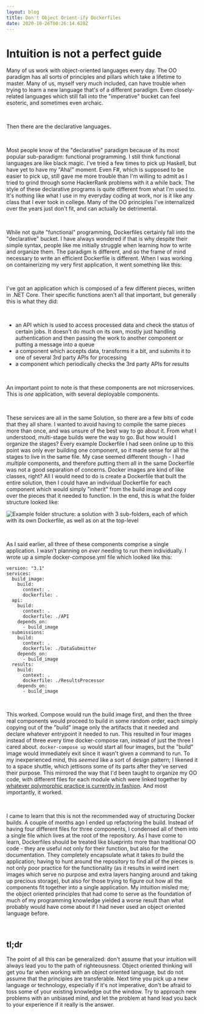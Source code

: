 ```yaml
---
layout: blog
title: Don't Object Orient-ify Dockerfiles
date: 2020-10-26T00:26:14.628Z
---
```

# Intuition is not a perfect guide

Many of us work with object-oriented languages every day. The OO paradigm has all sorts of principles and pillars which take a lifetime to master. Many of us, myself very much included, can have trouble when trying to learn a new language that's of a different paradigm. Even closely-related languages which still fall into the "imperative" bucket can feel esoteric, and sometimes even archaic.

<br>

Then there are the declarative languages.

<br>

Most people know of the "declarative" paradigm because of its most popular sub-paradigm: functional programming. I still think functional languages are like black magic. I've tried a few times to pick up Haskell, but have yet to have my "Aha!" moment. Even F#, which is supposed to be easier to pick up, still gave me more trouble than I'm willing to admit as I tried to grind through some HackerRank problems with it a while back. The style of these declarative programs is quite different from what I'm used to. It's nothing like what I use in my everyday coding at work, nor is it like any class that I ever took in college. Many of the OO principles I've internalized over the years just don't fit, and can actually be detrimental.

<br>

While not quite "functional" programming, Dockerfiles certainly fall into the "declarative" bucket. I have always wondered if that is why despite their simple syntax, people like me initially struggle when learning how to write and organize them. The paradigm is different, and so the frame of mind necessary to write an efficient Dockerfile is different. When I was working on containerizing my very first application, it went something like this:

<br>

I've got an application which is composed of a few different pieces, written in .NET Core. Their specific functions aren't all that important, but generally this is what they did:

<br>

* an API which is used to access processed data and check the status of certain jobs. It doesn't do much on its own, mostly just handling authentication and then passing the work to another component or putting a message into a queue
* a component which accepts data, transforms it a bit, and submits it to one of several 3rd party APIs for processing
* a component which periodically checks the 3rd party APIs for results

<br>

An important point to note is that these components are not microservices. This is *one* application, with several deployable components.

<br>

These services are all in the same Solution, so there are a few bits of code that they all share. I wanted to avoid having to compile the same pieces more than once, and was unsure of the best way to go about it. From what I understood, multi-stage builds were the way to go. But how would I organize the stages? Every example Dockerfile I had seen online up to this point was only ever building one component, so it made sense for all the stages to live in the same file. My case seemed different though - I had *multiple* components, and therefore putting them all in the same Dockerfile was not a good separation of concerns. Docker images are kind of like classes, right? All I would need to do is create a Dockerfile that built the entire solution, then I could have an individual Dockerfile for each component which would simply "inherit" from the build image and copy over the pieces that it needed to function. In the end, this is what the folder structure looked like:

![Example folder structure: a solution with 3 sub-folders, each of which with its own Dockerfile, as well as on at the top-level](/uploads/old-dockerfile-structure.png)

<br>

As I said earlier, all three of these components comprise a single application. I wasn't planning on _ever_ needing to run them individually. I wrote up a simple docker-compose.yml file which looked like this:

```
version: "3.1"
services:
  build_image:
    build:
      context: .
      dockerfile: .
  api:
    build:
      context: .
      dockerfile: ./API
    depends_on:
      - build_image
  submissions:
    build:
      context: .
      dockerfile: ./DataSubmitter
    depends_on:
      - build_image
  results:
    build:
      context: .
      dockerfile: ./ResultsProcessor
    depends_on:
      - build_image
```

<br>

This worked. Compose would run the build image first, and then the three real components would proceed to build in some random order, each simply copying out of the "build" image only the artifacts that it needed and declare whatever entrypoint it needed to run. This resulted in four images instead of three every time docker-compose ran, instead of just the three I cared about. ```docker-compose up``` would start all four images, but the "build" image would immediately exit since it wasn't given a command to run. To my inexperienced mind, this _seemed_ like a sort of design pattern; I likened it to a space shuttle, which jettisons some of its parts after they've served their purpose. This mirrored the way that I'd been taught to organize my OO code, with different files for each module which were linked together by [whatever polymorphic practice is currently in fashion](https://www.thoughtworks.com/insights/blog/composition-vs-inheritance-how-choose). And most importantly, it worked. 

<br>

I came to learn that this is not the recommended way of structuring Docker builds. A couple of months ago I ended up refactoring the build. Instead of having four different files for three components, I condensed all of them into a single file which lives at the root of the repository. As I have come to learn, Dockerfiles should be treated like blueprints more than traditional OO code - they are useful not only for their function, but also for the documentation. They completely encapsulate what it takes to build the application; having to hunt around the repository to find all of the pieces is not only poor practice for the functionality (as it results in weird inert images which serve no purpose and extra layers hanging around and taking up precious storage), but also for those trying to figure out how all the components fit together into a single application. My intuition misled me; the object oriented principles that had come to serve as the foundation of much of my programming knowledge yielded a worse result than what probably would have come about if I had never used an object oriented language before.

<br>

## tl;dr
The point of all this can be generalized: don't assume that your intuition will always lead you to the path of righteousness. Object oriented thinking will get you far when working with an object oriented language, but do not assume that the principles are transferable. Next time you pick up a new language or technology, especially if it's not imperative, don't be afraid to toss some of your existing knowledge out the window. Try to approach new problems with an unbiased mind, and let the problem at hand lead you back to your experience if it really is the answer.